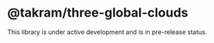 # @takram/three-global-clouds

This library is under active development and is in pre-release status.
